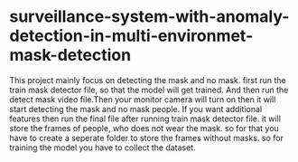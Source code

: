 # surveillance-system-with-anomaly-detection-in-multi-environmet-mask-detection
This project mainly focus on detecting the mask and no mask.
first run the train mask detector file, so that the model will get trained.
And then run the detect mask video file.Then your monitor camera will turn on then it will start detecting the mask and no mask people.
If you want additional features then run the final file after running train mask detector file.
it will store the frames of people, who does not wear the mask.
 so for that you have to create a seperate folder to store the frames without masks.
  so for training the model you have to collect the dataset.
